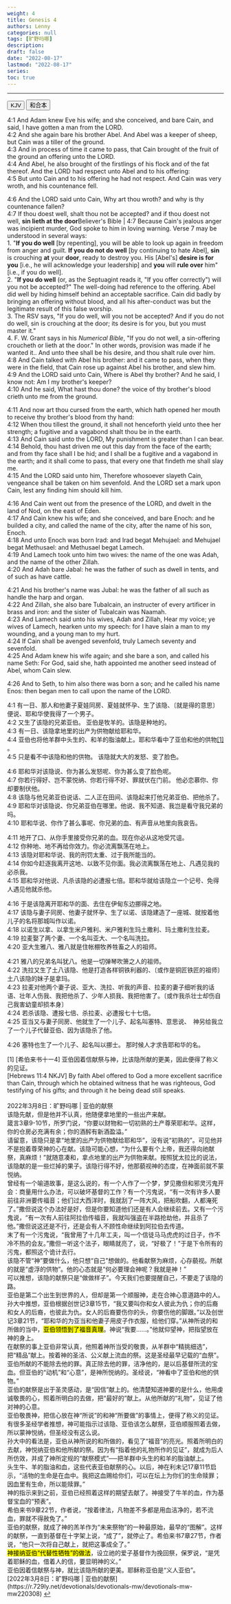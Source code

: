 ```yaml
---
weight: 4
title: Genesis 4
authors: Lenny
categories: null
tags: [旷野吗哪]
description: 
draft: false
date: "2022-08-17"
lastmod: "2022-08-17"
series:
toc: true
---
```



<!--more-->
---


<div class="tab">
  <button class="tablinks active" onclick="tablabel(event, 'english')">KJV</button>
  <button class="tablinks" onclick="tablabel(event, 'chinese')">和合本</button>
</div>

<!-- Tab content -->
<div id="english" class="tabcontent" style="display:block">

4:1 And Adam knew Eve his wife; and she conceived, and bare Cain, and said, I have gotten a man from the LORD.  
4:2 And she again bare his brother Abel. And Abel was a keeper of sheep, but Cain was a tiller of the ground.  
4:3 And in process of time it came to pass, that Cain brought of the fruit of the ground an offering unto the LORD.  
4:4 And Abel, he also brought of the firstlings of his flock and of the fat thereof. And the LORD had respect unto Abel and to his offering:  
4:5 But unto Cain and to his offering he had not respect. And Cain was very wroth, and his countenance fell.  

4:6 And the LORD said unto Cain, Why art thou wroth? and why is thy countenance fallen?  
4:7 If thou doest well, shalt thou not be accepted? and if thou doest not well, <b>sin lieth at the door</b><label for="sin" class="margin-toggle sidenote-number"></label><span class="sidenote">Believer's Bible | 4:7 Because Cain's jealous anger was incipient murder, God spoke to him in loving warning. Verse 7 may be understood in several ways:
<br>1. "<b>If you do well</b> [by repenting], you will be able to look up again in freedom from anger and guilt. <b>If you do not do well</b> [by continuing to hate Abel], <b>sin</b> is crouching <b>at</b> your <b>door</b>, ready to destroy you. His [Abel's] <b>desire is for you</b> [i.e., he will acknowledge your leadership] and <b>you</b> will <b>rule over</b> him" [i.e., if you do well].
<br>2. "<b>If you do well</b> (or, as the Septuagint reads it, "If you offer correctly") will you not be accepted?" The well-doing had reference to the offering. Abel did well by hiding himself behind an acceptable sacrifice. Cain did badly by bringing an offering without blood, and all his after-conduct was but the legitimate result of this false worship.
<br>3. The RSV says, "If you do well, will you not be accepted? And if you do not do well, sin is crouching at the door; its desire is for you, but you must master it."
<br>4. F. W. Grant says in his <i>Numerical Bible</i>, "If you do not well, a sin-offering croucheth or lieth at the door." In other words, provision was made if he wanted it.</span>. And unto thee shall be his desire, and thou shalt rule over him.  
4:8 And Cain talked with Abel his brother: and it came to pass, when they were in the field, that Cain rose up against Abel his brother, and slew him.  
4:9 And the LORD said unto Cain, Where is Abel thy brother? And he said, I know not: Am I my brother's keeper?  
4:10 And he said, What hast thou done? the voice of thy brother's blood crieth unto me from the ground.  

4:11 And now art thou cursed from the earth, which hath opened her mouth to receive thy brother's blood from thy hand:  
4:12 When thou tillest the ground, it shall not henceforth yield unto thee her strength; a fugitive and a vagabond shalt thou be in the earth.  
4:13 And Cain said unto the LORD, My punishment is greater than I can bear.  
4:14 Behold, thou hast driven me out this day from the face of the earth; and from thy face shall I be hid; and I shall be a fugitive and a vagabond in the earth; and it shall come to pass, that every one that findeth me shall slay me.  
4:15 And the LORD said unto him, Therefore whosoever slayeth Cain, vengeance shall be taken on him sevenfold. And the LORD set a mark upon Cain, lest any finding him should kill him.  

4:16 And Cain went out from the presence of the LORD, and dwelt in the land of Nod, on the east of Eden.  
4:17 And Cain knew his wife; and she conceived, and bare Enoch: and he builded a city, and called the name of the city, after the name of his son, Enoch.  
4:18 And unto Enoch was born Irad: and Irad begat Mehujael: and Mehujael begat Methusael: and Methusael begat Lamech.  
4:19 And Lamech took unto him two wives: the name of the one was Adah, and the name of the other Zillah.  
4:20 And Adah bare Jabal: he was the father of such as dwell in tents, and of such as have cattle.  

4:21 And his brother's name was Jubal: he was the father of all such as handle the harp and organ.  
4:22 And Zillah, she also bare Tubalcain, an instructer of every artificer in brass and iron: and the sister of Tubalcain was Naamah.  
4:23 And Lamech said unto his wives, Adah and Zillah, Hear my voice; ye wives of Lamech, hearken unto my speech: for I have slain a man to my wounding, and a young man to my hurt.  
4:24 If Cain shall be avenged sevenfold, truly Lamech seventy and sevenfold.  
4:25 And Adam knew his wife again; and she bare a son, and called his name Seth: For God, said she, hath appointed me another seed instead of Abel, whom Cain slew.  

4:26 And to Seth, to him also there was born a son; and he called his name Enos: then began men to call upon the name of the LORD.  
</div>

<div id="chinese" class="tabcontent">

4:1 有一日、那人和他妻子夏娃同房、夏娃就怀孕、生了该隐、〔就是得的意思〕便说、耶和华使我得了一个男子。  
4:2 又生了该隐的兄弟亚伯。  亚伯是牧羊的。该隐是种地的。  
4:3 有一日、该隐拿地里的出产为供物献给耶和华。  
4:4 亚伯也将他羊群中头生的、和羊的脂油献上。耶和华看中了亚伯和他的供物<a id="1_ref" href = "#1">[1]</a> 。  
4:5 只是看不中该隐和他的供物。  该隐就大大的发怒、变了脸色。  

4:6 耶和华对该隐说、你为甚么发怒呢、你为甚么变了脸色呢。  
4:7 你若行得好、岂不蒙悦纳、你若行得不好、罪就伏在门前。  他必恋慕你、你却要制伏他。  
4:8 该隐与他兄弟亚伯说话、二人正在田间、该隐起来打他兄弟亚伯、把他杀了。  
4:9 耶和华对该隐说、你兄弟亚伯在哪里。他说、我不知道、我岂是看守我兄弟的吗。  
4:10 耶和华说、你作了甚么事呢、你兄弟的血、有声音从地里向我哀告。  

4:11 地开了口、从你手里接受你兄弟的血。现在你必从这地受咒诅。  
4:12 你种地、地不再给你效力。你必流离飘荡在地上。  
4:13 该隐对耶和华说、我的刑罚太重、过于我所能当的。  
4:14 你如今赶逐我离开这地、以致不见你面。我必流离飘荡在地上、凡遇见我的必杀我。  
4:15 耶和华对他说、凡杀该隐的必遭报七倍。耶和华就给该隐立一个记号、免得人遇见他就杀他。  

4:16 于是该隐离开耶和华的面、去住在伊甸东边挪得之地。  
4:17 该隐与妻子同房、他妻子就怀孕、生了以诺、该隐建造了一座城、就按着他儿子的名将那城叫作以诺。  
4:18 以诺生以拿、以拿生米户雅利、米户雅利生玛土撒利、玛土撒利生拉麦。  
4:19 拉麦娶了两个妻、一个名叫亚大、一个名叫洗拉。  
4:20 亚大生雅八、雅八就是住帐棚牧养牲畜之人的祖师。  

4:21 雅八的兄弟名叫犹八。他是一切弹琴吹箫之人的祖师。  
4:22 洗拉又生了土八该隐、他是打造各样铜铁利器的、〔或作是铜匠铁匠的祖师〕土八该隐的妹子是拿玛。  
4:23 拉麦对他两个妻子说、亚大、洗拉、听我的声音、拉麦的妻子细听我的话语、壮年人伤我、我把他杀了、少年人损我、我把他害了。〔或作我杀壮士却伤自己我害幼童却损本身〕  
4:24 若杀该隐、遭报七倍、杀拉麦、必遭报七十七倍。  
4:25 亚当又与妻子同房、他就生了一个儿子、起名叫塞特、意思说、　神另给我立了一个儿子代替亚伯、因为该隐杀了他。  

4:26 塞特也生了一个儿子、起名叫以挪士。  那时候人才求告耶和华的名。  

<p id="1">[1]
[希伯来书十一4] 亚伯因着信献祭与神，比该隐所献的更美，因此便得了称义的见证。  
<br>[Hebrews 11:4 NKJV]  By faith Abel offered to God a more excellent sacrifice than Cain, through which he obtained witness that he was righteous, God testifying of his gifts; and through it he being dead still speaks.
<br><br> 
2022年3月8日：旷野吗哪 | 亚伯的献祭   
<br>该隐先献，但是他并不认真，他随便拿地里的一些出产来献。  
<br>箴言3章9-10节，所罗门说，“你要以财物和一切初熟的土产尊荣耶和华。这样，你的仓房必充满有余；你的酒醡有新酒盈溢。”  
<br>请留意，该隐只是拿“地里的出产为供物献给耶和华”，没有说“初熟的”。可见他并不是抱着尊荣神的心在献。该隐可能心想，“为什么要有个上帝，我还得向祂献祭，真麻烦！”就随意凑和，拿点地里的出产为供物来献。按照犹太拉比的说法，该隐献的是一些烂掉的果子。该隐行得不好，他那藐视神的态度，在神面前就不蒙悦纳。  
<br>曾经有一个喻道故事，是这么说的，有一个人作了一个梦，梦见撒但和邪灵污鬼开会：商量用什么办法，可以破坏基督的工作？有一个污鬼说，“有一次有许多人要前往非洲要传福音；他们过大西洋时，我就刮了一阵大风，把船吹翻，人都淹死了。”撒但说这个办法好是好，但是你要知道他们还是有人会继续前去。又有一个污鬼说，“有一次有人前往阿拉伯传福音，我就叫强盗在半路抢劫他，并且杀了他。”撒但说这还是不行，还是会有人不顾性命继续到阿拉伯去传道。  
<br>末了有一个污鬼说，“我曾用了十几年工夫，叫一个信徒马马虎虎的过日子，作不冷不热的会友。”撒但一听这个法子，眼睛就亮了，说，“好极了！”于是下令所有的污鬼，都照这个诡计去行。  
<br>该隐不管“神”要做什么，他只想“自己”想做的。他看献祭为麻烦，心存藐视。所献的就是“虚浮的供物”。他的心态就是“何必要理会神呢？我就是神！”  
<br>可以推想，该隐的献祭只是“做做样子”。今天我们也要提醒自己，不要走了该隐的路。  
<br>亚伯是第二个出生到世界的人，但却是第一个顺服神，走在合神心意道路中的人。  
<br>孙大中推想，亚伯根据创世记3章15节，“我又要叫你和女人彼此为仇；你的后裔和女人的后裔，也彼此为仇。女人的后裔要伤你的头，你要伤他的脚跟。”以及创世记3章21节，“耶和华的为亚当和他妻子用皮子作衣服，给他们穿。”从神所说的和所做的当中，<mark>亚伯领悟到了福音真理</mark>。神说“我要……。”他就仰望神，把指望放在神的身上。  
<br>在献祭的事上亚伯非常认真，他照着神所当受的敬畏，从羊群中“精挑细选”，把“精品”献上。按着神的圣洁、公义献上流血的祭。这是圣经最早记载的“血祭”。  
<br>亚伯所献的不能除去他的罪。真正除去他的罪，洁净他的，是以后基督所流的宝血。但亚伯的“动机”和“心意”，是神所悦纳的。圣经说，“神看中了亚伯和他的供物。”  
<br>亚伯的献祭是出于圣灵感动，是“因信”献上的。他清楚知道神要的是什么，他用虔诚敬畏的心，照着所明白的去做，把“最好的”献上。从他所献的“礼物”，见证了他对神的心意。  
<br>亚伯敬畏神，把信心放在神“所说”的和神“所要做”的事情上，便得了称义的见证。  
<br>有很多圣经学者推想，神可能指示过该隐、亚伯该怎么献祭，亚伯顺服照着去做，所以蒙神悦纳，但圣经没有这么说。  
<br>孙大中的看法是，亚伯从神所说的和所做的，看见了“福音”的亮光。照着所明白的去献，神悦纳亚伯和他所献的祭。因为有“指着他的礼物所作的见证”，就成为后人所仿效，并成了神所定规的“献祭模式”──把羊群中头生的和羊的脂油献上。  
<br>头生牛、羊的脂油和血，这些代表亚伯献祭的心。以后，神在利未记17章11节启示，“活物的生命是在血中。我把这血赐给你们，可以在坛上为你们的生命赎罪；因血里有生命，所以能赎罪。”
<br>神的指示来到之前，亚伯已经照着这样的期望去献了。神接受了牛羊的血，作为基督宝血的“预表”。  
<br>希伯来书9章22节，作者说，“按着律法，凡物差不多都是用血洁净的，若不流血，罪就不得赦免了。”  
<br>亚伯的献祭，就成了神的羔羊作为“未来祭物”的一种最原始，最早的“图解”。这样的献祭，一直到基督在十字架上说，“成了”，就停止了。希伯来书7章27节，作者说，“他只一次将自己献上，就把这事成全了。”   
<br><mark>神接纳亚伯“代替性牺牲”的做法</mark>，设立祂的爱子基督作为挽回祭，保罗说，“是凭着耶稣的血，借着人的信，要显明神的义。”  
<br>亚伯因着信献祭与神，就比该隐所献的更美。耶稣称亚伯是“义人亚伯”。  
<br>[2022年3月8日：旷野吗哪 | 亚伯的献祭](https://r.729ly.net/devotionals/devotionals-mw/devotionals-mw-mw220308)
<a href="#1_ref">&#8617;</a></p>

</div>


